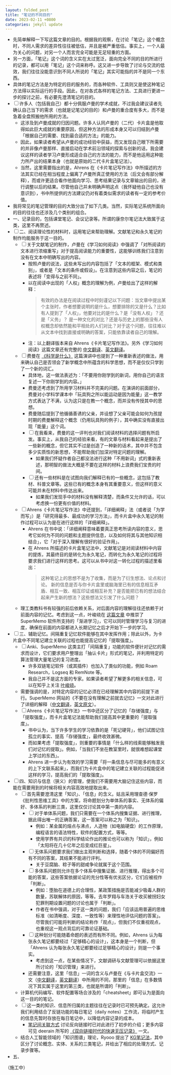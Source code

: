 ```yaml
---
layout: folded_post
title: "笔记的不同目的"
date: 2023-02-11 +0800
categories: jekyll update
---
```


* 先简单解释一下写这篇文章的目的。根据我的观察，在讨论「笔记」这个概念时，不同人需求的差异性往往被低估，并且是被严重低估。事实上，一个人最为关心的问题，对另一个人而言完全可能是无足轻重的方面。
* 另一方面，「笔记」这个词的含义实在太过宽泛，面向完全不同的目的所进行的记录，都可以用「笔记」这个词来称呼。这又进一步导致了讨论与交流的低效，我们往往没能意识到不同人所说的「笔记」其实可能指的并不是同一个东西。
* 具体的笔记方法是为特定的目的服务的，而各种软件、工具则又是使这种笔记方法得以实际运行的手段。因此，在对各式各样的笔记方法、工具进行更进一步的探讨之前，有必要先澄清笔记的目的。
* <input type="checkbox" name="fchk" id="fold4"><label for="fold4">许多人（包括我自己）都十分佩服卢曼的学术成就，不过我会建议读者先确认自己当下的需求（也就是记笔记的目的）和卢曼的重合度有多大，而不是急着全盘照搬他所用的方法。</label>
	* 这涉及到卢曼成就的归因问题。许多人认同卢曼的（二代）卡片盒是他取得如此巨大成就的重要原因，但这种方法的形成本身又可以归结到卢曼「根据自己的需要、找到最合适的方法」的能力。
	* 因此，如果读者希望从卢曼的成功经验中获益，而又发现自己眼下所需要的并非像卢曼那样、直接启动在学术前沿领域的探索与创新的话，我会建议这样的读者学习卢曼形成适合自己的方法的能力，而不是他运用这种能力所产出的结果本身（也就是原始的二代卡片盒笔记法）。
	* 当然，这里需要指出的是，Ahrens 在《卡片笔记写作法》中所描述的方法其实已经在相当程度上偏离了卢曼所真正使用的方法（后文会有部分解释），而或许更适合看作他面向学习、思考结果记录与文章输出的目的，进行调整以后的结果。尽管他自己并未明确声明这点（我怀疑他自己也没有意识到），书中所提供的方法建议仍对有着类似需求的读者有一定的参考价值。
* 我将常见的笔记管理的目的大致分出了如下几类。当然，实际笔记系统所面向的目的往往也还涉及几个类别的组合。
* 一、记录目的，包括课堂笔记、会议记录等。所谓的康奈尔笔记法大致属于这类，这里不再赘述。
* <input type="checkbox" name="fchk" id="fold10"><label for="fold10">二、阅读理论性的材料时，运用笔记来帮助理解。文献笔记和永久笔记的制作均能服务于这一目的。</label>
	* <input type="checkbox" name="fchk" id="fold11"><label for="fold11">关于文献笔记的制作，卢曼在《学习如何阅读》中强调了「对所阅读的文本进行浓缩重写」对于提高阅读能力的重要性，这能够训练我们注意到没有在文本中明确写出的内容。</label>
		* 按照卢曼的说法，这些未写出的内容包括了「文本的框架、模式和类别」，或者是「文本的条件或假设」。在注意到这些内容之后，笔记的表述将「变得与之前不同」。
		*  以在阅读中出现的「人权」概念的理解为例，卢曼给出了这样的解释：
			> 有效的办法是在阅读过程中时刻谨记以下问题：当文章中提出某个主张时，作者想要说明的是什么，想要排除的又是什么？比如有人提到了「人权」，他要对比的是什么？是「没有人权」？还是「义务」？
			> 是一种文化的对比？还是与历史上的那些没有人权概念却依然能和平相处的人们对比？对于这个问题，往往难以从文本中找到直接或明确的答案，只能依靠读者自己的理解。
		* 注：以上翻译版本来自 Ahrens《卡片笔记写作法》。另外《学习如何阅读》这篇文章还有完整的 [中文翻译](https://mp.weixin.qq.com/s/CC6I87Yt3zKjQ-SIGr0sAg)、[英文翻译](https://luhmann.surge.sh/learning-how-to-read)。
	* <input type="checkbox" name="fchk" id="fold17"><label for="fold17">费曼在 [《科学是什么》](https://zhuanlan.zhihu.com/p/87560832) 这篇演讲中也提到了一种重新表述的做法，用来确认自己是否领会了新学概念中所蕴含的科学思想，而不是仅仅只学到了一个新的词汇。</label>
		* 具体地，这一做法表述为：「不要用你刚学到的新词，用你自己的语言复述一下你刚学到的内容。」
		* 费曼还考虑到了所用学习材料并不完美的问题。在演讲的前面部分，费曼对小学科学课本中「玩具狗之所以能运动是因为能量」这一教学方式表达了不满，认为这只是在教一个概念，而并没有传授其中的思想。
		* 费曼随后提到了他循循善诱的父亲，并设想了父亲可能会如何为孩提时期的费曼解释这个概念（仍用玩具狗的例子），其中确实没有直接出现「能量」这个词。
		* <input type="checkbox" name="fchk" id="fold21"><label for="fold21">在我看来，费曼的这一评判也对我们阅读材料的选择问题有所启发。事实上，从我自己的经验来看，有的文章与材料看起来是提出了一些新的概念，但它其实不过是创造了一种新的话术，其中并不包含多少实质性的新思想，不能帮助我们加深对特定问题的理解。</label>
			* 如果我们怀疑作者自己都没法进行这种「不用新词」式的重新表述，那明智的做法大概是不要在这样的材料上浪费我们宝贵的时间。
		* <input type="checkbox" name="fchk" id="fold23"><label for="fold23">还有一些材料是在试图向我们解释已有的一些概念，这包括了教材、科普文章等。这些已有的概念本身有其重要意义，但这样的意义可能并未在材料中传达出来。</label>
			* 如果我们发现手中的材料没有解释清楚，而条件又允许的话，可以考虑换一份更有价值的材料。
			<!-- * 如果找不到更有价值的材料，则我们可能需要主动思考，透过材料中的文字解读出真正有价值的内容 -->
	* <input type="checkbox" name="fchk" id="fold26"><label for="fold26">Ahrens《卡片笔记写作法》中还提到，「详细阐释」法（或者说「为学而写」）是「研究得最多、最成功的学习方法」，而卡片盒中永久笔记的制作过程可以认为是在进行这样的「详细阐释」。</label>
		* Ahrens 在书中说：「详细阐释意味着要真正思考所读内容的意义，思考它如何为不同的问题和主题提供信息，以及如何将其与其他知识相结合」，它「对于深入理解有很好的验证作用」。
		*  在 Ahrens 所描述的卡片盒笔记法中，文献笔记是对阅读材料中内容的提炼，其最终目的是转化为永久笔记，而转化为永久笔记的过程将要求我们进行这样的思考。这可以从书中对这一转化过程的描述里看出：
			> 这种笔记上的思想不是为了收集，而是为了衍生想法、论点和讨论。
			> 新的信息是否与你卡片盒里或脑海里已有的信息相互矛盾、相互一致、相互印证或相互补充？是否能把已有的想法结合起来产生新的想法？这些想法又引发了什么问题？
	* 理工类教科书有较强的前后依赖关系，对后面内容的理解往往还依赖于对前面内容的记忆。考虑到这一点，叶峻峣在 [这篇文章](https://www.kancloud.cn/ankigaokao/incremental_learning/2450557#_220) 中推崇了 SuperMemo 软件所支持的「渐进学习」，它可以同时管理学习与复习的进度，确保在前面的内容都进入长期记忆之后才开始下一步的学习。
* <input type="checkbox" name="fchk" id="fold32"><label for="fold32">三、辅助记忆。间隔重复记忆软件能够在其中发挥作用；除此以外，为卡片盒中不同笔记建立关联的过程也能提高记忆的「提取强度」。</label>
	* <input type="checkbox" name="fchk" id="fold33"><label for="fold33">Anki、SuperMemo 这类主打「间隔重复」功能的软件便针对记忆的需求而设计，它们要求用户整理出「抽认卡片」形式的笔记，并利用特定的算法管理大量笔记的复习进度。</label>
		* 许多双链笔记软件（或其插件）也加入了类似的功能，例如 Roam Research，Logseq 和 RemNote 等。
		* 我自己并不是这方面的专家。如果读者希望了解更多的相关信息，可以在知乎上关注 [叶峻峣](https://www.zhihu.com/people/L.M.Sherlock)。
	* 需要强调的是，对特定内容的记忆必须在已经理解其中内容的前提下进行。SuperMemo 网站的《不要在没有理解之前就去记忆》一文对此进行了详细的解释（[中文翻译](https://zhuanlan.zhihu.com/p/281085595)，[英文原文](https://supermemo.guru/wiki/Do_not_memorize_before_you_understand)）。
	* <input type="checkbox" name="fchk" id="fold37"><label for="fold37">Ahrens《卡片笔记写作法》一书中还区分了记忆的「存储强度」与「提取强度」，而卡片盒笔记法能帮助我们提高其中更重要的「提取强度」。</label>
		* 书中认为，当下许多学生的学习依靠的是「死记硬背」，他们试图记住孤立的事实、提高「存储强度」，最终收效甚微。
		* 而如果考虑「提取强度」，则重要的事情是「什么样的线索能够触发我们对记忆的提取」。例如，「当我们不坐在教室里时，就很难想起课堂上学过的东西」。
		* Ahrens 进一步认为有效的学习需要「将一条信息与尽可能多的有意义的上下文联系起来」，而我们为卡片盒中的笔记建立关联的过程能促进这样的学习，提高我们的「提取强度」。
* <input type="checkbox" name="fchk" id="fold41"><label for="fold41">四、知识与信息（狭义）的管理，使我们不需要用大脑记住这些内容，而能在需要用到的时候将相关内容高效地提取出来。</label>
	* <input type="checkbox" name="fchk" id="fold42"><label for="fold42">首先需要澄清这里「知识」、「信息」的含义。姑且采用理查德·保罗《批判性思维工具》中的方案，将命题划分为单体系的事实、无体系的偏好、多体系的判断三类，这里仅仅讨论其中第一类的内容。</label>
		* <input type="checkbox" name="fchk" id="fold43"><label for="fold43">对于单体系问题，我们只需要在一个体系内搜集证据、进行推理，据此得出唯一的正确答案，这一答案可以称之为「知识」。</label>
			* 例如：某金属的熔点与沸点，人造物（如电脑硬盘）的工作原理，编程语言的语法特性，软件的配置方式，等等。
			* 使用学界有共识的科学结论作出的推论也可以称为「知识」，例如「太阳将在几十亿年之后变成红巨星」。
		* <input type="checkbox" name="fchk" id="fold46"><label for="fold46">无体系问题要求我们做出主观判断和选择，随着个体的不同偏好而有不同的答案，其结果不能进行评判。</label>
			* 关于豆腐脑、粽子等的甜咸争论就属于这个范围。
		* <input type="checkbox" name="fchk" id="fold48"><label for="fold48">多体系问题则允许在多个体系中搜集证据、进行推理，得出多个可能的答案，这些答案依据论证的充分性等有优劣区分，它们应被视作「判断」。</label>
			* 例如：堕胎在道德上的合理性，某政策措施是否能减少吸毒人群的数量，苏联解体的原因，等等。去年罗翔与车浩关于收买被拐妇女犯罪刑期设置问题的讨论也属于「判断」。
			* 作者在书中强调，对于这一类的问题，我们「应该运用普遍的思维标准（如清晰度、深度、一致性等）来理性地评估问题的答案」。尽管我们可能将判断的结论称作「观点」，但我们不仅重视观点，也重视这一观点背后的可靠论证基础。
		* <input type="checkbox" name="fchk" id="fold51"><label for="fold51">这种划分可能随着命题的表述而有所不同。例如，Ahrens 认为每张永久笔记都要经过「足够精心的设计」，这本身是一个判断，但「Ahrens 认为每张永久笔记都要经过足够精心的设计」则是一个事实。</label>
			* 考虑到这一点，在某些情况下，文献调研与文献管理可以依据这里所讨论的「知识管理」来进行。
		* 还需要注意，这里「信息」一词的含义与卢曼在《与卡片盒交流》一文（[中文翻译](https://mp.weixin.qq.com/s/_aPS2ol1DxiCFX-xfl-8yg)，[英文翻译](https://luhmann.surge.sh/communicating-with-slip-boxes)）中所用的不同，那里的「信息」在多数情况下其实属于这里的第三类，也就是所谓的「判断」。
	* 计算机代码编写、软件配置等场合涉及的「cheatsheet」即可认为是面向这一目的的笔记。
	* <input type="checkbox" name="fchk" id="fold55"><label for="fold55">这一类的知识、信息所归属的主题往往在记录时已可预先确定。这允许我们利用结合了反链功能的每日笔记（daily notes）工作流，将临时产生的信息先暂时存放在每日笔记中，以降低内容记录的成本。</label>
		* [笔记间关联方式](../笔记间关联方式/) 讨论反向链接时已对此进行了初步的介绍；更多内容可见 deerain 所写的 [《双向链接时代的快速无压记录》](https://www.yuque.com/deerain/gannbs/ffqk2e) 一文。
	* 结合人工智能领域的「知识图谱」理论，Ryooo 提出了 [KG笔记法](https://zhuanlan.zhihu.com/p/440115356)，其中区分了讨论概念、实体、关系的三类笔记，并给出了相应的处理方式、记录步骤等。
* 五、

（施工中）
